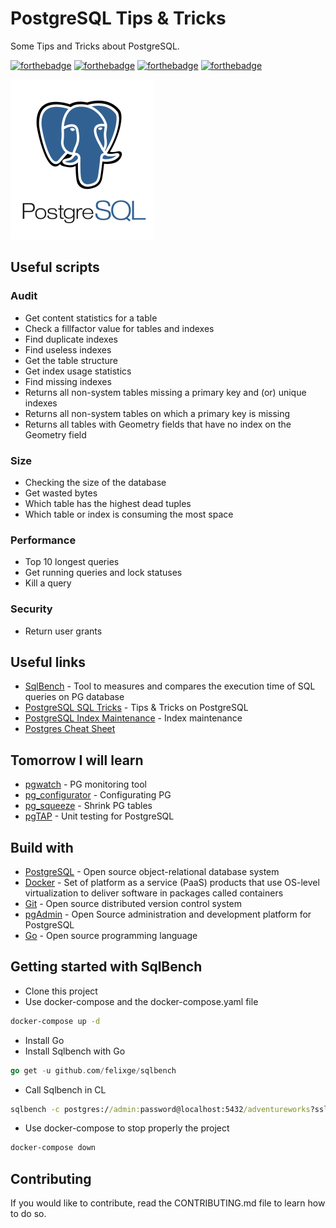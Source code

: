 # PostgreSQL Tips & Tricks

Some Tips and Tricks about PostgreSQL.

[![forthebadge](https://forthebadge.com/images/badges/you-didnt-ask-for-this.svg)](http://forthebadge.com) [![forthebadge](https://forthebadge.com/images/badges/contains-technical-debt.svg)](http://forthebadge.com)  [![forthebadge](https://forthebadge.com/images/badges/check-it-out.svg)](http://forthebadge.com)  [![forthebadge](https://forthebadge.com/images/badges/built-with-love.svg)](http://forthebadge.com)

![PostgreSQL](./images/postgresql-logo-256.png)

## Useful scripts

### Audit

* Get content statistics for a table
* Check a fillfactor value for tables and indexes
* Find duplicate indexes
* Find useless indexes
* Get the table structure
* Get index usage statistics
* Find missing indexes
* Returns all non-system tables missing a primary key and (or) unique indexes
* Returns all non-system tables on which a primary key is missing
* Returns all tables with Geometry fields that have no index on the Geometry field

### Size

* Checking the size of the database
* Get wasted bytes
* Which table has the highest dead tuples
* Which table or index is consuming the most space

### Performance

* Top 10 longest queries
* Get running queries and lock statuses
* Kill a query

### Security

* Return user grants

## Useful links

* [SqlBench](https://github.com/felixge/sqlbench) - Tool to measures and compares the execution time of SQL queries on PG database
* [PostgreSQL SQL Tricks](https://postgres.cz/wiki/PostgreSQL_SQL_Tricks) - Tips & Tricks on PostgreSQL
* [PostgreSQL Index Maintenance](https://wiki.postgresql.org/wiki/Index_Maintenance) - Index maintenance
* [Postgres Cheat Sheet](https://postgrescheatsheet.com/#/tables)

## Tomorrow I will learn

* [pgwatch](https://www.cybertec-postgresql.com/en/products/pgwatch/) - PG monitoring tool
* [pg_configurator](https://www.cybertec-postgresql.com/en/products/pg-configurator/) - Configurating PG
* [pg_squeeze](https://www.cybertec-postgresql.com/en/products/pg_squeeze/) - Shrink PG tables
* [pgTAP](https://pgtap.org/) - Unit testing for PostgreSQL

## Build with

* [PostgreSQL](https://www.postgresql.org) - Open source object-relational database system
* [Docker](https://www.docker.com/) - Set of platform as a service (PaaS) products that use OS-level virtualization to deliver software in packages called containers
* [Git](https://git-scm.com) - Open source distributed version control system
* [pgAdmin](https://www.pgadmin.org/) - Open Source administration and development platform for PostgreSQL
* [Go](https://golang.org/) - Open source programming language 

## Getting started with SqlBench

* Clone this project
* Use docker-compose and the docker-compose.yaml file

```bat
docker-compose up -d
```

* Install Go
* Install Sqlbench with Go

```go
go get -u github.com/felixge/sqlbench
```

* Call Sqlbench in CL

```bat
sqlbench -c postgres://admin:password@localhost:5432/adventureworks?sslmode=disable -n 1000 -o baseline.csv queries/employee.sql
```

* Use docker-compose to stop properly the project

```bat
docker-compose down
```

## Contributing

If you would like to contribute, read the CONTRIBUTING.md file to learn how to do so.
